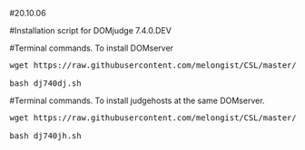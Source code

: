 #20.10.06

#Installation script for DOMjudge 7.4.0.DEV




#Terminal commands. To install DOMserver
<pre>
wget https://raw.githubusercontent.com/melongist/CSL/master/domjudge/dj740dj.sh

bash dj740dj.sh
</pre>




#Terminal commands. To install judgehosts at the same DOMserver.
<pre>
wget https://raw.githubusercontent.com/melongist/CSL/master/domjudge/dj740jh.sh

bash dj740jh.sh
</pre>

